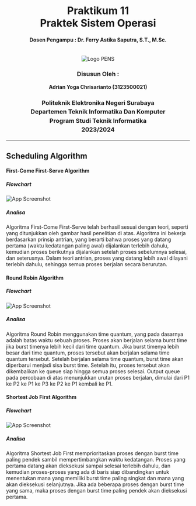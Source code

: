 <div align="center">
  <h1 style="text-align: center;font-weight: bold">Praktikum 11<br>Praktek Sistem Operasi</h1>
  <h4 style="text-align: center;">Dosen Pengampu : Dr. Ferry Astika Saputra, S.T., M.Sc.</h4>
</div>
<br />
<div align="center">
  <img src="https://upload.wikimedia.org/wikipedia/id/4/44/Logo_PENS.png" alt="Logo PENS">
  <h3 style="text-align: center;">Disusun Oleh : </h3>
  <p style="text-align: center;">
    <strong>Adrian Yoga Chrisarianto (3123500021) </strong><br>
  </p>
<h3 style="text-align: center;line-height: 1.5">Politeknik Elektronika Negeri Surabaya<br>Departemen Teknik Informatika Dan Komputer<br>Program Studi Teknik Informatika<br>2023/2024</h3>
  <hr>
</div>

## Scheduling Algorithm

#### First-Come First-Serve Algorithm

##### Flowchart

![App Screenshot](asset/1.png)

##### Analisa 

Algoritma First-Come First-Serve telah berhasil sesuai dengan teori, seperti yang ditunjukkan oleh gambar hasil penelitian di atas. Algoritma ini bekerja berdasarkan prinsip antrian, yang berarti bahwa proses yang datang pertama (waktu kedatangan paling awal) dijalankan terlebih dahulu, kemudian proses berikutnya dijalankan setelah proses sebelumnya selesai, dan seterusnya. Dalam teori antrian, proses yang datang lebih awal dilayani terlebih dahulu, sehingga semua proses berjalan secara berurutan.

#### Round Robin Algorithm

##### Flowchart

![App Screenshot](asset/2.png)

##### Analisa 

Algoritma Round Robin menggunakan time quantum, yang pada dasarnya adalah batas waktu sebuah proses. Proses akan berjalan selama burst time jika burst timenya lebih kecil dari time quantum. Jika burst timenya lebih besar dari time quantum, proses tersebut akan berjalan selama time quantum tersebut. Setelah berjalan selama time quantum, burst time akan diperbarui menjadi sisa burst time. Setelah itu, proses tersebut akan dikembalikan ke queue siap hingga semua proses selesai. Output queue pada percobaan di atas menunjukkan urutan proses berjalan, dimulai dari P1 ke P2 ke P1 ke P3 ke P2 ke P1 kembali ke P1.

#### Shortest Job First Algorithm

##### Flowchart

![App Screenshot](asset/3.png)

##### Analisa 

Algoritma Shortest Job First memprioritaskan proses dengan burst time paling pendek sambil mempertimbangkan waktu kedatangan. Proses yang pertama datang akan dieksekusi sampai selesai terlebih dahulu, dan kemudian proses-proses yang ada di baris siap dibandingkan untuk menentukan mana yang memiliki burst time paling singkat dan mana yang akan dieksekusi selanjutnya. Jika ada beberapa proses dengan burst time yang sama, maka proses dengan burst time paling pendek akan dieksekusi pertama.